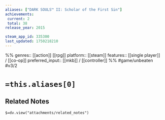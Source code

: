 ```yaml
---
aliases: ["DARK SOULS™ II: Scholar of the First Sin"]
achievements:
 current: 2
 total: 38
release_year: 2015

steam_app_id: 335300
last_updated: 1750218210
---
```

%%
genres:: [[action]] [[rpg]]
platform:: [[steam]]
features:: [[single player]] / [[co-op]]
preferred_input:: [[mkb]] / [[controller]]
%%
#game/unbeaten
#v3/2

# `=this.aliases[0]`
## Related Notes
`$=dv.view("attachments/related_notes")`